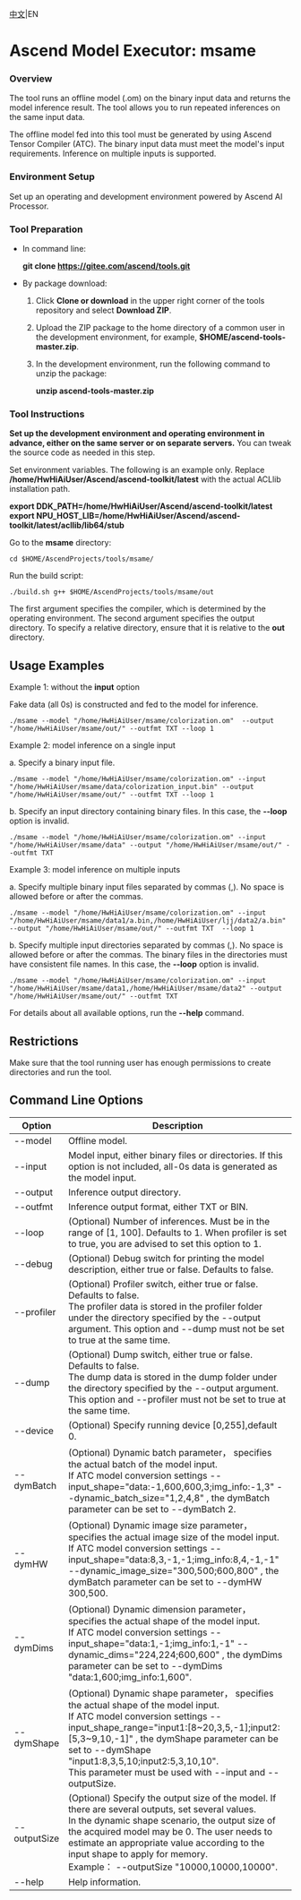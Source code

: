 [中文](https://gitee.com/ascend/tools/blob/master/msame/README.md)|EN

# Ascend Model Executor: msame

### Overview

The tool runs an offline model (.om) on the binary input data and returns the model inference result. The tool allows you to run repeated inferences on the same input data.

The offline model fed into this tool must be generated by using Ascend Tensor Compiler (ATC). The binary input data must meet the model's input requirements. Inference on multiple inputs is supported.

### Environment Setup

Set up an operating and development environment powered by Ascend AI Processor. 

### Tool Preparation

- In command line:

  **git clone https://gitee.com/ascend/tools.git**

- By package download:

  1. Click **Clone or download** in the upper right corner of the tools repository and select **Download ZIP**.

  2. Upload the ZIP package to the home directory of a common user in the development environment, for example, **$HOME/ascend-tools-master.zip**.

  3. In the development environment, run the following command to unzip the package:

     **unzip ascend-tools-master.zip**

### Tool Instructions
**Set up the development environment and operating environment in advance, either on the same server or on separate servers.** 
You can tweak the source code as needed in this step.

Set environment variables. The following is an example only. Replace **/home/HwHiAiUser/Ascend/ascend-toolkit/latest** with the actual ACLlib installation path.

**export DDK\_PATH=/home/HwHiAiUser/Ascend/ascend-toolkit/latest**
**export NPU\_HOST\_LIB=/home/HwHiAiUser/Ascend/ascend-toolkit/latest/acllib/lib64/stub**

Go to the **msame** directory:

```
cd $HOME/AscendProjects/tools/msame/
```

Run the build script:

```
./build.sh g++ $HOME/AscendProjects/tools/msame/out
```

The first argument specifies the compiler, which is determined by the operating environment. 
The second argument specifies the output directory. To specify a relative directory, ensure that it is relative to the **out** directory.

## Usage Examples

Example 1: without the **input** option

Fake data (all 0s) is constructed and fed to the model for inference.

```
./msame --model "/home/HwHiAiUser/msame/colorization.om"  --output "/home/HwHiAiUser/msame/out/" --outfmt TXT --loop 1
```

Example 2: model inference on a single input

a. Specify a binary input file.

```
./msame --model "/home/HwHiAiUser/msame/colorization.om" --input "/home/HwHiAiUser/msame/data/colorization_input.bin" --output "/home/HwHiAiUser/msame/out/" --outfmt TXT --loop 1
```

b. Specify an input directory containing binary files. In this case, the **--loop** option is invalid.

```
./msame --model "/home/HwHiAiUser/msame/colorization.om" --input "/home/HwHiAiUser/msame/data" --output "/home/HwHiAiUser/msame/out/" --outfmt TXT
```

Example 3: model inference on multiple inputs

a. Specify multiple binary input files separated by commas (,). No space is allowed before or after the commas.

```
./msame --model "/home/HwHiAiUser/msame/colorization.om" --input "/home/HwHiAiUser/msame/data1/a.bin,/home/HwHiAiUser/ljj/data2/a.bin" --output "/home/HwHiAiUser/msame/out/" --outfmt TXT  --loop 1
```

b. Specify multiple input directories separated by commas (,). No space is allowed before or after the commas. The binary files in the directories must have consistent file names. In this case, the **--loop** option is invalid.

```
./msame --model "/home/HwHiAiUser/msame/colorization.om" --input "/home/HwHiAiUser/msame/data1,/home/HwHiAiUser/msame/data2" --output "/home/HwHiAiUser/msame/out/" --outfmt TXT
```

For details about all available options, run the **--help** command.

## Restrictions

Make sure that the tool running user has enough permissions to create directories and run the tool. 

## Command Line Options

| Option| Description
|----------|----------
| --model| Offline model.
| --input| Model input, either binary files or directories. If this option is not included, all-0s data is generated as the model input.
| --output| Inference output directory.
| --outfmt| Inference output format, either TXT or BIN.
| --loop| (Optional) Number of inferences. Must be in the range of \[1, 100]. Defaults to 1. When profiler is set to true, you are advised to set this option to 1.
| --debug| (Optional) Debug switch for printing the model description, either true or false. Defaults to false.
| --profiler| (Optional) Profiler switch, either true or false. Defaults to false.<br> The profiler data is stored in the profiler folder under the directory specified by the --output argument. This option and --dump must not be set to true at the same time.
| --dump| (Optional) Dump switch, either true or false. Defaults to false.<br> The dump data is stored in the dump folder under the directory specified by the --output argument. This option and --profiler must not be set to true at the same time.
| --device| (Optional) Specify running device [0,255],default 0.
| --dymBatch| (Optional) Dynamic batch parameter， specifies the actual batch of the model input. <br>If ATC model conversion settings --input_shape="data:-1,600,600,3;img_info:-1,3" --dynamic_batch_size="1,2,4,8" , the dymBatch parameter can be set to --dymBatch 2.
| --dymHW| (Optional) Dynamic image size parameter， specifies the actual image size of the model input. <br>If ATC model conversion settings --input_shape="data:8,3,-1,-1;img_info:8,4,-1,-1"  --dynamic_image_size="300,500;600,800" , the dymBatch parameter can be set to --dymHW 300,500.
| --dymDims| (Optional) Dynamic dimension parameter， specifies the actual shape of the model input. <br>If ATC model conversion settings --input_shape="data:1,-1;img_info:1,-1" --dynamic_dims="224,224;600,600" , the dymDims parameter can be set to --dymDims "data:1,600;img_info:1,600".
| --dymShape| (Optional) Dynamic shape parameter， specifies the actual shape of the model input. <br>If ATC model conversion settings --input_shape_range="input1:\[8\~20,3,5,-1\];input2:\[5,3\~9,10,-1\]" , the dymShape parameter can be set to --dymShape "input1:8,3,5,10;input2:5,3,10,10". <br>This parameter must be used with --input and --outputSize.
| --outputSize| (Optional) Specify the output size of the model. If there are several outputs, set several values. <br>In the dynamic shape scenario, the output size of the acquired model may be 0. The user needs to estimate an appropriate value according to the input shape to apply for memory.<br>Example： --outputSize "10000,10000,10000".
| --help| Help information.